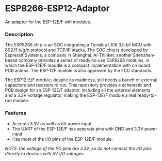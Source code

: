 # ESP8266-ESP12-Adaptor
An adaptor for the ESP-12E/F wifi modules. 

### Description ###
The ESP8266 chip is an SOC integrating a Tensilca L106 32-bit MCU with 802.11 b/g/n protocol and TCP/IP stacks. The SOC chip is developed by Espressif Systems, a company in Shanghai. AI-Thinker, another Shenzhen-based company provides a series of ready-to-use ESP8266 modules, in which the ESP-12E/F moudle is a compact implementation with on board PCB antena. The ESP-12F module is also approved by the FCC standards.

The ESP12-E/F module, despite its readiness, still needs a bunch of external capacitors and resistors to run. This repository provides a schematic and PCB design for an ESP-12E/F adaptor, including all the external elements and a 3.3V voltage regulator, making the ESP-12E/F module a real ready-to-run module.

### Features ###
* Accepts 3.3V as well as 5V power input.
* The UART of the ESP-12E/F has separate pins with GND and 3.3V power input.
* Has most of the I/O pins of the ESP-12E/F module.

*NOTE: the voltage of the I/O pins are 3.3V, so do not connect the I/O pins directly to devices with 5V I/O voltages.*
